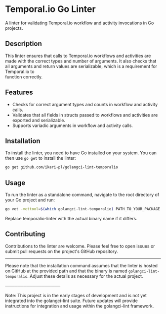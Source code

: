 # Temporal.io Go Linter

A linter for validating Temporal.io workflow and activity invocations in Go projects.

## Description

This linter ensures that calls to Temporal.io workflows and activities are made with the correct types and number of
arguments. It also checks that all arguments and return values are serializable, which is a requirement for Temporal.io
to   
function correctly.

## Features

* Checks for correct argument types and counts in workflow and activity
calls.                                                                                                                                                                    
* Validates that all fields in structs passed to workflows and activities are exported and
serializable.                                                                                                                                          
* Supports variadic arguments in workflow and activity calls.                                                                                                                                                                                                         

## Installation

To install the linter, you need to have Go installed on your system. You can then use `go get` to install the linter:

 ```bash                                                                                                                                                                                                 
 go get github.com/ikari-pl/golangci-lint-temporalio
```                                                                                                                                                                                                                                                   

## Usage                                                                                                                       

To run the linter as a standalone command, navigate to the root directory of your Go project and run:

```bash                                                                                                          
go vet -vettool=$(which golangci-lint-temporalio) PATH_TO_YOUR_PACKAGE
```

Replace temporalio-linter with the actual binary name if it differs.

## Contributing                                                                                                                    

Contributions to the linter are welcome. Please feel free to open issues or submit pull requests on the project's GitHub
repository.

---

Please note that the installation command assumes that the linter is hosted on GitHub at the provided path and that the
binary is named `golangci-lint-temporalio`. Adjust these details as necessary for the actual
project.                            


──────────────────

Note: This project is in the early stages of development and is not yet integrated into the golangci-lint suite. Future updates will provide instructions for integration and usage within the golangci-lint framework.                                                                                                                                                                                                                        